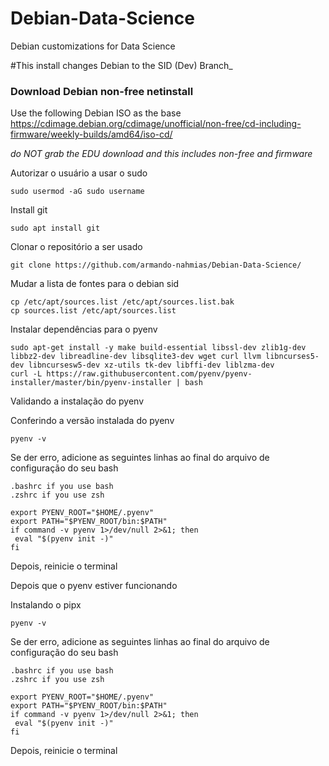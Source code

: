 # Debian-Data-Science
Debian customizations for Data Science

#This install changes Debian to the SID (Dev) Branch_

### Download Debian non-free netinstall

Use the following Debian ISO as the base <https://cdimage.debian.org/cdimage/unofficial/non-free/cd-including-firmware/weekly-builds/amd64/iso-cd/>

*do NOT grab the EDU download and this includes non-free and firmware*

Autorizar o usuário a usar o sudo

    sudo usermod -aG sudo username

Install git

    sudo apt install git


Clonar o repositório a ser usado

    git clone https://github.com/armando-nahmias/Debian-Data-Science/

Mudar a lista de fontes para o debian sid

    cp /etc/apt/sources.list /etc/apt/sources.list.bak
    cp sources.list /etc/apt/sources.list 

Instalar dependências para o pyenv

    sudo apt-get install -y make build-essential libssl-dev zlib1g-dev libbz2-dev libreadline-dev libsqlite3-dev wget curl llvm libncurses5-dev libncursesw5-dev xz-utils tk-dev libffi-dev liblzma-dev
    curl -L https://raw.githubusercontent.com/pyenv/pyenv-installer/master/bin/pyenv-installer | bash

Validando a instalação do pyenv

Conferindo a versão instalada do pyenv

    pyenv -v
    
Se der erro, adicione as seguintes linhas ao final do arquivo de configuração do seu bash

    .bashrc if you use bash
    .zshrc if you use zsh

```
export PYENV_ROOT="$HOME/.pyenv"
export PATH="$PYENV_ROOT/bin:$PATH"
if command -v pyenv 1>/dev/null 2>&1; then
 eval "$(pyenv init -)"
fi
```

Depois, reinicie o terminal

Depois que o pyenv estiver funcionando 


Instalando o pipx

    pyenv -v
    
Se der erro, adicione as seguintes linhas ao final do arquivo de configuração do seu bash

    .bashrc if you use bash
    .zshrc if you use zsh

```
export PYENV_ROOT="$HOME/.pyenv"
export PATH="$PYENV_ROOT/bin:$PATH"
if command -v pyenv 1>/dev/null 2>&1; then
 eval "$(pyenv init -)"
fi
```

Depois, reinicie o terminal


